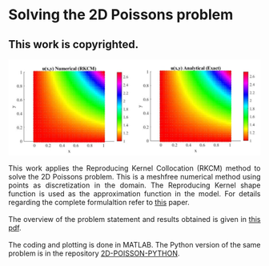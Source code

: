 # Solving the 2D Poissons problem
## This work is copyrighted.

<p align="center">
<img width="600" src="2DComp.jpg">
</p>

<div style="text-align: justify"> 

 This work applies the Reproducing Kernel Collocation (RKCM) method to solve the 2D Poissons problem. This is a meshfree numerical method using points as discretization in the domain. The Reproducing Kernel shape function is used as the approximation function in the model. For details regarding the complete formulaltion refer to <a href="https://doi.org/10.1002/num.20539">this</a> paper. 
 <br/>
 <br/>
The overview of the problem statement and results obtained is given in <a href="latex/Poisson.pdf">this pdf</a>.
<br/>
<br/>
The coding and plotting is done in MATLAB. The Python version of the same problem is in the repository <a href="https://bramyarao.github.io/2D-POISSON-PYTHON/">2D-POISSON-PYTHON</a>.

</div>
 


